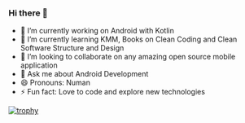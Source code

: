 ### Hi there 👋

<!--
**NumanArif/NumanArif** is a ✨ _special_ ✨ repository because its `README.md` (this file) appears on your GitHub profile.

Here are some ideas to get you started:-->

- 🔭 I’m currently working on Android with Kotlin
- 🌱 I’m currently learning KMM, Books on Clean Coding and Clean Software Structure and Design
- 👯 I’m looking to collaborate on any amazing open source mobile application
- 💬 Ask me about Android Development
- 😄 Pronouns: Numan
- ⚡ Fun fact: Love to code and explore new technologies

[![trophy](https://github-profile-trophy.vercel.app/?username=NumanArif)](https://github.com/ryo-ma/github-profile-trophy)
